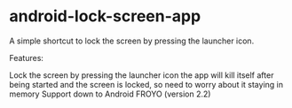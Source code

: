 # android-lock-screen-app
A simple shortcut to lock the screen by pressing the launcher icon.

Features:

Lock the screen by pressing the launcher icon
the app will kill itself after being started and the screen is locked, so need to worry about it staying in memory
Support down to Android FROYO (version 2.2)
